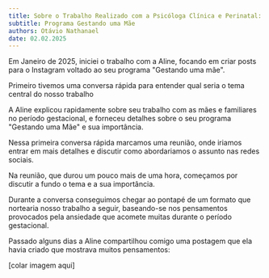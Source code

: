 ```yaml
---
title: Sobre o Trabalho Realizado com a Psicóloga Clínica e Perinatal: Aline Da Silva Melo de Souza
subtitle: Programa Gestando uma Mãe
authors: Otávio Nathanael
date: 02.02.2025
---
```


Em Janeiro de 2025, iniciei o trabalho com a Aline, focando em criar posts para o Instagram voltado ao seu programa "Gestando uma mãe".

Primeiro tivemos uma conversa rápida para entender qual seria o tema central do nosso trabalho

A Aline explicou rapidamente sobre seu trabalho com as mães e familiares no período gestacional, e forneceu detalhes sobre o seu programa "Gestando uma Mãe" e sua importância.

Nessa primeira conversa rápida marcamos uma reunião, onde iriamos entrar em mais detalhes e discutir como abordariamos o assunto nas redes sociais.

Na reunião, que durou um pouco mais de uma hora, começamos por discutir a fundo o tema e a sua importância.

Durante a conversa conseguimos chegar ao pontapé de um formato que nortearia nosso trabalho a seguir, baseando-se nos pensamentos provocados pela ansiedade que acomete muitas durante o período gestacional. 

Passado alguns dias a Aline compartilhou comigo uma postagem que ela havia criado que mostrava muitos pensamentos:

[colar imagem aqui]

